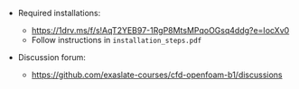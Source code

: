 * Required installations:
    * https://1drv.ms/f/s!AqT2YEB97-1RgP8MtsMPqoOGsq4ddg?e=IocXv0
    * Follow instructions in `installation_steps.pdf`

* Discussion forum:
    * https://github.com/exaslate-courses/cfd-openfoam-b1/discussions